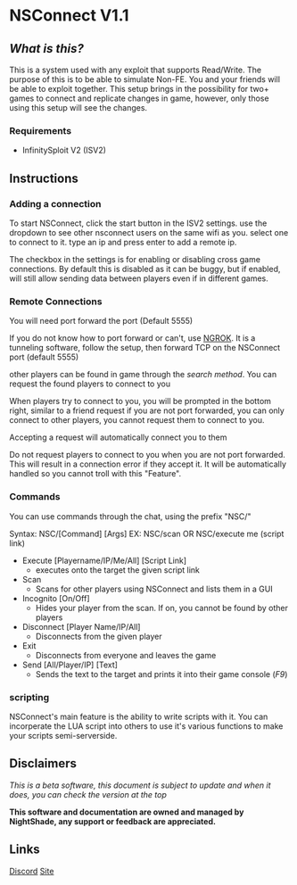 # NSConnect V1.1

## *What is this?*

  This is a system used with any exploit that supports Read/Write.
The purpose of this is to be able to simulate Non-FE. You and your
friends will be able to exploit together. This setup brings in the
possibility for two+ games to connect and replicate changes in
game, however, only those using this setup will see the changes.

### Requirements
 - InfinitySploit V2 (ISV2)

## **Instructions**

### Adding a connection

To start NSConnect, click the start button in the ISV2 settings. use the dropdown to see other nsconnect users on
the same wifi as you. select one to connect to it. type an ip and press enter to add a remote ip.

The checkbox in the settings is for enabling or disabling cross game connections. By default this
is disabled as it can be buggy, but if enabled, will still allow sending data between players
even if in different games.

### Remote Connections

You will need port forward the port (Default 5555)

If you do not know how to port forward or can't, use [NGROK](https://ngrok.com/download).
It is a tunneling software, follow the setup, then forward TCP on the NSConnect port (default 5555)

other players can be found in game through the *search method*.
You can request the found players to connect to you

When players try to connect to you, you will be prompted in the bottom right, similar to a friend request
if you are not port forwarded, you can only connect to other players, you cannot request them to connect to you.

Accepting a request will automatically connect you to them

Do not request players to connect to you when you are not port forwarded. This will result in a connection error
if they accept it. It will be automatically handled so you cannot troll with this "Feature".

### Commands

You can use commands through the chat, using the prefix "NSC/"

Syntax: NSC/[Command] [Args] EX: NSC/scan OR NSC/execute me (script link)
 - Execute [Playername/IP/Me/All] [Script Link]
 	 - executes onto the target the given script link
 - Scan
 	 - Scans for other players using NSConnect and lists them in a GUI
 - Incognito [On/Off]
 	 - Hides your player from the scan. If on, you cannot be found by other players
 - Disconnect [Player Name/IP/All]
 	 - Disconnects from the given player
 - Exit
 	 - Disconnects from everyone and leaves the game
 - Send [All/Player/IP] [Text]
 	 - Sends the text to the target and prints it into their game console (*F9*)

### scripting

NSConnect's main feature is the ability to write scripts with it. You can incorperate the LUA script into others to use it's various functions to make your scripts semi-serverside.

## **Disclaimers**

*This is a beta software, this document is subject to update and when
it does, you can check the version at the top*

**This software and documentation are owned and managed by NightShade, any support or feedback are
appreciated.**

## Links

[Discord](https://discord.com/invite/w7FATqK3cx) [Site](https://demonfall.ml)